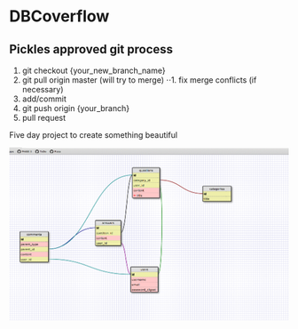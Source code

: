 DBCoverflow
===========
## Pickles approved git process
1. git checkout {your_new_branch_name}
2. git pull origin master (will try to merge)
⋅⋅1. fix merge conflicts (if necessary)
3. add/commit 
4. git push origin {your_branch}
5. pull request

Five day project to create something beautiful


![alt tag](schema.jpeg)
